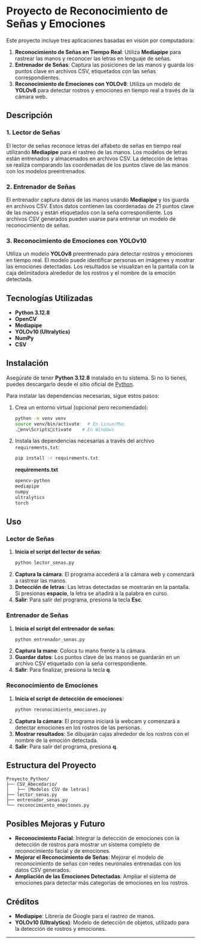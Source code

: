 
# Proyecto de Reconocimiento de Señas y Emociones

Este proyecto incluye tres aplicaciones basadas en visión por computadora:

1. **Reconocimiento de Señas en Tiempo Real**: Utiliza **Mediapipe** para rastrear las manos y reconocer las letras en lenguaje de señas.
2. **Entrenador de Señas**: Captura las posiciones de las manos y guarda los puntos clave en archivos CSV, etiquetados con las señas correspondientes.
3. **Reconocimiento de Emociones con YOLOv8**: Utiliza un modelo de **YOLOv8** para detectar rostros y emociones en tiempo real a través de la cámara web.

## Descripción

### 1. **Lector de Señas**
El lector de señas reconoce letras del alfabeto de señas en tiempo real utilizando **Mediapipe** para el rastreo de las manos. Los modelos de letras están entrenados y almacenados en archivos CSV. La detección de letras se realiza comparando las coordenadas de los puntos clave de las manos con los modelos preentrenados.

### 2. **Entrenador de Señas**
El entrenador captura datos de las manos usando **Mediapipe** y los guarda en archivos CSV. Estos datos contienen las coordenadas de 21 puntos clave de las manos y están etiquetados con la seña correspondiente. Los archivos CSV generados pueden usarse para entrenar un modelo de reconocimiento de señas.

### 3. **Reconocimiento de Emociones con YOLOv10**
Utiliza un modelo **YOLOv8** preentrenado para detectar rostros y emociones en tiempo real. El modelo puede identificar personas en imágenes y mostrar las emociones detectadas. Los resultados se visualizan en la pantalla con la caja delimitadora alrededor de los rostros y el nombre de la emoción detectada.

## Tecnologías Utilizadas

- **Python 3.12.8**
- **OpenCV**
- **Mediapipe**
- **YOLOv10 (Ultralytics)**
- **NumPy**
- **CSV**

## Instalación

Asegúrate de tener **Python 3.12.8** instalado en tu sistema. Si no lo tienes, puedes descargarlo desde el sitio oficial de [Python](https://www.python.org/downloads/release/python-3128/).

Para instalar las dependencias necesarias, sigue estos pasos:

1. Crea un entorno virtual (opcional pero recomendado):

   ```bash
   python -m venv venv
   source venv/bin/activate   # En Linux/Mac
   .env\Scriptsctivate    # En Windows
   ```

2. Instala las dependencias necesarias a través del archivo `requirements.txt`:

   ```bash
   pip install -r requirements.txt
   ```

   **requirements.txt**

   ```txt
   opencv-python
   mediapipe
   numpy
   ultralytics
   torch
   ```

## Uso

### Lector de Señas

1. **Inicia el script del lector de señas**:
   ```bash
   python lector_senas.py
   ```
2. **Captura la cámara**: El programa accederá a la cámara web y comenzará a rastrear las manos.
3. **Detección de letras**: Las letras detectadas se mostrarán en la pantalla. Si presionas **espacio**, la letra se añadirá a la palabra en curso.
4. **Salir**: Para salir del programa, presiona la tecla **Esc**.

### Entrenador de Señas

1. **Inicia el script del entrenador de señas**:
   ```bash
   python entrenador_senas.py
   ```
2. **Captura la mano**: Coloca tu mano frente a la cámara.
3. **Guardar datos**: Los puntos clave de las manos se guardarán en un archivo CSV etiquetado con la seña correspondiente.
4. **Salir**: Para finalizar, presiona la tecla **q**.

### Reconocimiento de Emociones

1. **Inicia el script de detección de emociones**:
   ```bash
   python reconocimiento_emociones.py
   ```
2. **Captura la cámara**: El programa iniciará la webcam y comenzará a detectar emociones en los rostros de las personas.
3. **Mostrar resultados**: Se dibujarán cajas alrededor de los rostros con el nombre de la emoción detectada.
4. **Salir**: Para salir del programa, presiona **q**.

## Estructura del Proyecto

```
Proyecto_Python/
├── CSV_Abecedario/
│   ├── [Modelos CSV de letras]
├── lector_senas.py
├── entrenador_senas.py
└── reconocimiento_emociones.py
```

## Posibles Mejoras y Futuro

- **Reconocimiento Facial**: Integrar la detección de emociones con la detección de rostros para mostrar un sistema completo de reconocimiento facial y de emociones.
- **Mejorar el Reconocimiento de Señas**: Mejorar el modelo de reconocimiento de señas con redes neuronales entrenadas con los datos CSV generados.
- **Ampliación de las Emociones Detectadas**: Ampliar el sistema de emociones para detectar más categorías de emociones en los rostros.

## Créditos

- **Mediapipe**: Librería de Google para el rastreo de manos.
- **YOLOv10 (Ultralytics)**: Modelo de detección de objetos, utilizado para la detección de rostros y emociones.

****

